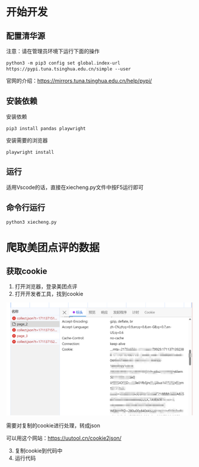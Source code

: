 # 开始开发

## 配置清华源

注意：请在管理员环境下运行下面的操作

```
python3 -m pip3 config set global.index-url https://pypi.tuna.tsinghua.edu.cn/simple --user
```

官网的介绍：https://mirrors.tuna.tsinghua.edu.cn/help/pypi/

## 安装依赖

安装依赖

```shell
pip3 install pandas playwright
```

安装需要的浏览器

```shell
playwright install
```

## 运行

适用Vscode的话，直接在xiecheng.py文件中按F5运行即可

## 命令行运行

```shell
python3 xiecheng.py
```

# 爬取美团点评的数据

## 获取cookie

1. 打开浏览器，登录美团点评
2. 打开开发者工具，找到cookie

![img.png](./img/img.png)

需要对复制的cookie进行处理，转成json

可以用这个网站：https://uutool.cn/cookie2json/

3. 复制cookie到代码中
4. 运行代码